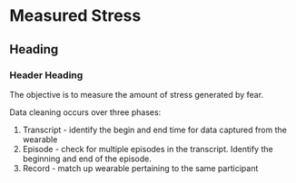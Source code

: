 <!-- Insert index markdown -->
<!-- Comment Tag -->
# Measured Stress
## Heading 
### Header Heading
The objective is to measure the amount of stress generated by fear. 

Data cleaning occurs over three phases: 

1. Transcript - identify the begin and end time for data captured from the wearable 
2. Episode - check for multiple episodes in the transcript. Identify the beginning and end of the episode.  
3. Record - match up wearable pertaining to the same participant 

